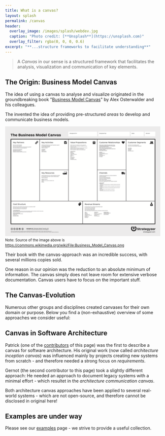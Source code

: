 ```yaml
---
title: What is a canvas?
layout: splash
permalink: /canvas
header:
  overlay_image: /images/splash/webdev.jpg
  caption: "Photo credit: [**Unsplash**](https://unsplash.com)"
  overlay_filter: rgba(0, 0, 0, 0.6)
excerpt: "**...structure frameworks to facilitate understanding**"
---
```


>A _Canvas_ in our sense is a structured framework that facilitates the analysis, visualization and communication of key elements.

## The Origin: Business Model Canvas

The idea of using a canvas to analyse and visualize originated in the groundbreaking book "[Business Model Canvas](https://www.strategyzer.com/team/alexander-osterwalder)" by Alex Osterwalder and his colleagues.

The invented the idea of providing pre-structured _areas_ to develop and communicate business models.

![](images/about-canvas/Business_Model_Canvas.png)
<small>Note: Source of the image above is https://commons.wikimedia.org/wiki/File:Business_Model_Canvas.png</small> 

Their book with the canvas-approach was an incredible success, with several millions copies sold. 

One reason in our opinion was the reduction to an absolute minimum of information. 
The canvas simply does not leave room for extensive verbose documentation.
Canvas users have to focus on the important stuff.

## The Canvas-Evolution

Numerous other groups and disciplines created canvases for their own domain or purpose.
Below you find a (non-exhaustive) overview of some approaches we consider useful:

## Canvas in Software Architecture

Patrick (one of the [contributors](/contributors) of this page) was the first to describe a canvas for software architecture. 
His original work (now called _architecture inception canvas_) was influenced mainly by projects creating new systems from scratch - and therefore needed a strong focus on _requirements_.

Gernot (the second contributor to this page) took a slightly different approach: 
He needed an approach to document legacy systems with a minimal effort - which resultet in the _architecture communication canvas_.

Both architecture canvas approaches have been applied to several real-world systems - which are not open-source, and therefore cannot be disclosed in original here!

## Examples are under way

Please see our [examples](/examples) page - we strive to provide a useful collection.
